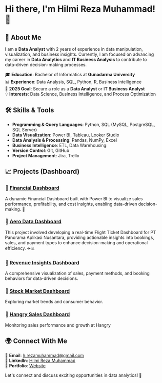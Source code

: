 # Hi there, I'm Hilmi Reza Muhammad! 👋

## 🚀 About Me
I am a **Data Analyst** with 2 years of experience in data manipulation, visualization, and business insights. Currently, I am focused on advancing my career in **Data Analytics** and **IT Business Analysis** to contribute to data-driven decision-making processes.

🎓 **Education**: Bachelor of Informatics at **Gunadarma University**  
📊 **Experience**: Data Analysis, SQL, Python, R, Business Intelligence  
🎯 **2025 Goal**: Secure a role as a **Data Analyst** or **IT Business Analyst**  
💡 **Interests**: Data Science, Business Intelligence, and Process Optimization  

## 🛠️ Skills & Tools
- **Programming & Query Languages**: Python, SQL (MySQL, PostgreSQL, SQL Server)
- **Data Visualization**: Power BI, Tableau, Looker Studio
- **Data Analysis & Processing**: Pandas, NumPy, Excel
- **Business Intelligence**: ETL, Data Warehousing
- **Version Control**: Git, GitHub
- **Project Management**: Jira, Trello

## 📈 Projects (Dashboard)
### 🔹 [Financial Dashboard](https://github.com/hilmireza09/MyDashboard/blob/main/Dashboards/Financial%20Dashboard.pbix)
A dynamic Financial Dashboard built with Power BI to visualize sales performance, profitability, and cost insights, enabling data-driven decision-making. 🚀

### 🔹 [Aero Data Dashboard](https://github.com/hilmireza09/MyDashboard/blob/main/Dashboards/Aero%20Data%20Dashboard.pbix)
This project involved developing a real-time Flight Ticket Dashboard for PT Panorama Aplikasi Nusantara, providing actionable insights into bookings, sales, and payment types to enhance decision-making and operational efficiency. ✈️📊

### 🔹 [Revenue Insights Dashboard](https://github.com/hilmireza09/MyDashboard/blob/main/Dashboards/Revenue%20Insights%20Dashboard.pbix)
A comprehensive visualization of sales, payment methods, and booking behaviors for data-driven decisions.

### 🔹 [Stock Market Dashboard](https://github.com/hilmireza09/MyDashboard/blob/main/Dashboards/Stock%20Market%20Dashboard.twbx)
Exploring market trends and consumer behavior.

### 🔹 [Hangry Sales Dashboard](https://lookerstudio.google.com/u/0/reporting/dfd39f25-29ba-4758-ada5-079cccb29dcb/page/XHCCE/edit)
Monitoring sales performance and growth at Hangry

## 🌍 Connect With Me
📧 **Email**: h.rezamuhammad@gmail.com  
🔗 **LinkedIn**: [Hilmi Reza Muhammad](https://www.linkedin.com/in/hilmi-reza/)  
📂 **Portfolio**: [Website](https://www.notion.so/Hi-I-m-Hilmi-18629837434f80d48809c7b5f525e25f)  

Let's connect and discuss exciting opportunities in data analytics! 🚀
